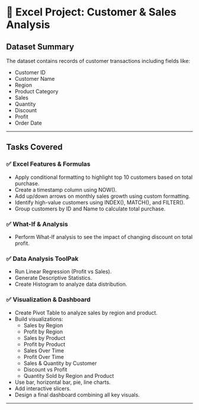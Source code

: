 # 📘 Excel Project: Customer & Sales Analysis

## Dataset Summary
The dataset contains records of customer transactions including fields like:
- Customer ID
- Customer Name
- Region
- Product Category
- Sales
- Quantity
- Discount
- Profit
- Order Date

---

## Tasks Covered

### ✅ Excel Features & Formulas
- Apply conditional formatting to highlight top 10 customers based on total purchase.
- Create a timestamp column using NOW().
- Add up/down arrows on monthly sales growth using custom formatting.
- Identify high-value customers using INDEX(), MATCH(), and FILTER().
- Group customers by ID and Name to calculate total purchase.

### ✅ What-If & Analysis
- Perform What-If analysis to see the impact of changing discount on total profit.

### ✅ Data Analysis ToolPak
- Run Linear Regression (Profit vs Sales).
- Generate Descriptive Statistics.
- Create Histogram to analyze data distribution.

### ✅ Visualization & Dashboard
- Create Pivot Table to analyze sales by region and product.
- Build visualizations:
  - Sales by Region
  - Profit by Region
  - Sales by Product
  - Profit by Product
  - Sales Over Time
  - Profit Over Time
  - Sales & Quantity by Customer
  - Discount vs Profit
  - Quantity Sold by Region and Product
- Use bar, horizontal bar, pie, line charts.
- Add interactive slicers.
- Design a final dashboard combining all key visuals.

---
